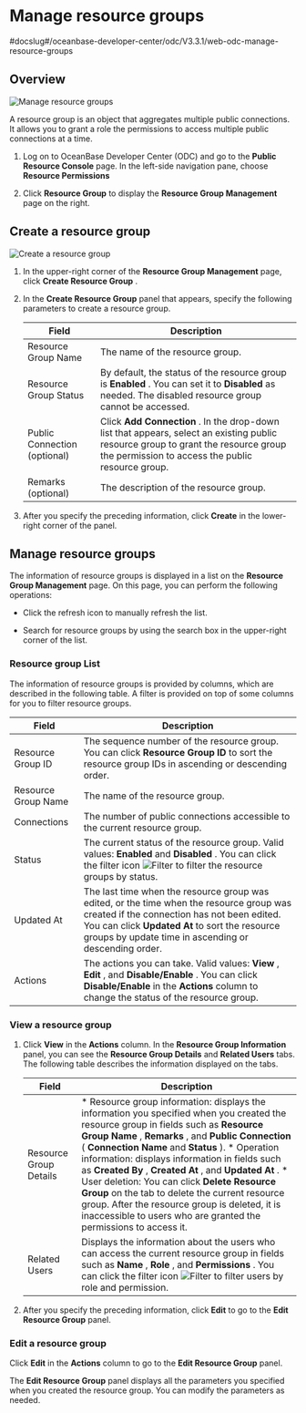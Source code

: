 Manage resource groups 
===========================================
#docslug#/oceanbase-developer-center/odc/V3.3.1/web-odc-manage-resource-groups


Overview 
-----------------------------

![Manage resource groups](https://help-static-aliyun-doc.aliyuncs.com/assets/img/en-US/2967570461/p341986.png)

A resource group is an object that aggregates multiple public connections. It allows you to grant a role the permissions to access multiple public connections at a time. 

1. Log on to OceanBase Developer Center (ODC) and go to the **Public Resource Console** page. In the left-side navigation pane, choose **Resource Permissions**

   

2. Click **Resource Group** to display the **Resource Group Management** page on the right.

   




Create a resource group 
--------------------------------------------

![Create a resource group](https://help-static-aliyun-doc.aliyuncs.com/assets/img/en-US/2967570461/p361028.png)

1. In the upper-right corner of the **Resource Group Management** page, click **Create Resource Group** .

   

2. In the **Create Resource Group** panel that appears, specify the following parameters to create a resource group. 

   

   |            Field             |                                                                                       Description                                                                                       |
   |------------------------------|-----------------------------------------------------------------------------------------------------------------------------------------------------------------------------------------|
   | Resource Group Name          | The name of the resource group.                                                                                                                                                         |
   | Resource Group Status        | By default, the status of the resource group is **Enabled** . You can set it to **Disabled** as needed. The disabled resource group cannot be accessed.                                 |
   | Public Connection (optional) | Click **Add Connection** . In the drop-down list that appears, select an existing public resource group to grant the resource group the permission to access the public resource group. |
   | Remarks (optional)           | The description of the resource group.                                                                                                                                                  |

   

3. After you specify the preceding information, click **Create** in the lower-right corner of the panel.

   




Manage resource groups 
-------------------------------------------

The information of resource groups is displayed in a list on the **Resource Group Management** page. On this page, you can perform the following operations:

* Click the refresh icon to manually refresh the list.

  

* Search for resource groups by using the search box in the upper-right corner of the list.

  




### Resource group List 

The information of resource groups is provided by columns, which are described in the following table. A filter is provided on top of some columns for you to filter resource groups. 


|        Field        |                                                                                                                                     Description                                                                                                                                      |
|---------------------|--------------------------------------------------------------------------------------------------------------------------------------------------------------------------------------------------------------------------------------------------------------------------------------|
| Resource Group ID   | The sequence number of the resource group.  You can click **Resource Group ID** to sort the resource group IDs in ascending or descending order.                                                                                                                     |
| Resource Group Name | The name of the resource group.                                                                                                                                                                                                                                                      |
| Connections         | The number of public connections accessible to the current resource group.                                                                                                                                                                                                           |
| Status              | The current status of the resource group. Valid values: **Enabled** and **Disabled** .  You can click the filter icon ![Filter](https://help-static-aliyun-doc.aliyuncs.com/assets/img/en-US/8487860461/p352180.jpg) to filter the resource groups by status.        |
| Updated At          | The last time when the resource group was edited, or  the time when the resource group was created if the connection has not been edited.  You can click **Updated At** to sort the resource groups by update time in ascending or descending order. |
| Actions             | The actions you can take. Valid values: **View** , **Edit** , and **Disable/Enable** .  You can click **Disable/Enable** in the **Actions** column to change the status of the resource group.                                                                       |



### View a resource group 

1. Click **View** in the **Actions** column. In the **Resource Group Information** panel, you can see the **Resource Group Details** and **Related Users** tabs. The following table describes the information displayed on the tabs.

   

   |         Field          |                                                                                                                                                                                                                                                                                                                                                   Description                                                                                                                                                                                                                                                                                                                                                   |
   |------------------------|-----------------------------------------------------------------------------------------------------------------------------------------------------------------------------------------------------------------------------------------------------------------------------------------------------------------------------------------------------------------------------------------------------------------------------------------------------------------------------------------------------------------------------------------------------------------------------------------------------------------------------------------------------------------------------------------------------------------|
   | Resource Group Details | * Resource group information: displays the information you specified when you created the resource group in fields such as **Resource Group Name** , **Remarks** , and **Public Connection** ( **Connection Name** and **Status** ).   * Operation information: displays information in fields such as **Created By** , **Created At** , and **Updated At** .   * User deletion: You can click **Delete Resource Group** on the tab to delete the current resource group. After the resource group is deleted, it is inaccessible to users who are granted the permissions to access it.    |
   | Related Users          | Displays the information about the users who can access the current resource group in fields such as **Name** , **Role** , and **Permissions** .  You can click the filter icon ![Filter](https://help-static-aliyun-doc.aliyuncs.com/assets/img/en-US/8487860461/p352180.jpg) to filter users by role and permission.                                                                                                                                                                                                                                                                                                                                                                          |

   

2. After you specify the preceding information, click **Edit** to go to the **Edit Resource Group** panel.

   




### Edit a resource group 

Click **Edit** in the **Actions** column to go to the **Edit Resource Group** panel. 

The **Edit Resource Group** panel displays all the parameters you specified when you created the resource group. You can modify the parameters as needed.
